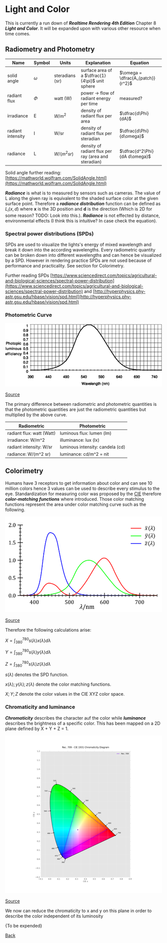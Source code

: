 # Light and Color

This is currently a run down of ***Realtime Rendering 4th Edition*** Chapter 8 ***Light and Color***. It will be expanded upon with various other resource when time comes.

## Radiometry and Photometry

| Name              | Symbol   | Units           | Explanation                                          | Equation                          |
| ----------------- | -------- | --------------- | ---------------------------------------------------- | --------------------------------- |
| solid angle       | $\omega$ | steradians (sr) | surface area of a $\dfrac{1}{4\pi}$ unit sphere      | $\omega = \dfrac{A_{patch}}{r^2}$ |
| radiant flux      | $\Phi$   | watt (W)        | power -> flow of radiant energy per time             | measured?                         |
| irradiance        | E        | $W / m^2$       | density of radiant flux per area                     | $\dfrac{d\Phi}{dA}$               |
| radiant intensity | I        | W/sr            | density of radiant flux per steradian                | $\dfrac{d\Phi}{d\omega}$          |
| radiance          | L        | $W/(m^2 sr)$    | density of radiant flux per ray (area and steradian) | $\dfrac{d^2\Phi}{dA d\omega}$     |

Solid angle further reading: [https://mathworld.wolfram.com/SolidAngle.html](https://mathworld.wolfram.com/SolidAngle.html)

***Radiance*** is what is to measured by sensors such as cameras. The value of L along the given ray is equivalent to the shaded surface color at the given surface point. Therefore a ***radiance distribution*** function can be defined as $L_i(x, d)$ where **x** is the 3D position and **d** is the direction (Which is 2D for some reason? TODO: Look into this.). ***Radiance*** is not effected by distance, environmental effects (I think this is intuitive? In case check the equation).

### Spectral power distributions (SPDs)

SPDs are used to visualize the lights's energy of mixed wavelength and break it down into the according wavelengths. Every radiometric quantity can be broken down into different wavelengths and can hence be visualized by a SPD. However in rendering practice SPDs are not used because of performance and practicality. See section for Colorimetry.

Further reading SPDs [https://www.sciencedirect.com/topics/agricultural-and-biological-sciences/spectral-power-distribution](https://www.sciencedirect.com/topics/agricultural-and-biological-sciences/spectral-power-distribution) and [http://hyperphysics.phy-astr.gsu.edu/hbase/vision/spd.html](http://hyperphysics.phy-astr.gsu.edu/hbase/vision/spd.html)

### Photometric Curve

![Curve](pictures/CIE-photometric-curve.png)

[Source](https://www.researchgate.net/figure/CIE-photometric-curve_fig1_2711215)

The primary difference between radiometric and photometric quantities is that the photometric quantities are just the radiometric quantities but multiplied by the above curve.

| Radiometric               | Photometric                      |
| ------------------------- | -------------------------------- |
| radiant flux: watt (Watt) | luminous flux: lumen (lm)        |
| irradiance: W/m^2         | illuminance: lux (lx)            |
| radiant intensity: W/sr   | luminous intensity: candela (cd) |
| radiance: W/(m^2 sr)      | luminance: cd/m^2 = nit          |

## Colorimetry

Humans have 3 receptors to get information about color and can see 10 million colors hence 3 values can be used to describe every stimulus to the eye. Standardization for measuring color was proposed by the [CIE](http://cie.co.at/) therefore ***color-matching functions*** where introduced. Those color matching functions represent the area under color matching curve such as the following.

![color matching curve](pictures/CIE_1931_XYZ_Color_Matching_Functions.svg)

[Source](https://commons.wikimedia.org/wiki/File:CIE_1931_XYZ_Color_Matching_Functions.svg)

Therefore the following calculations arise:

$X = \int_{380}^{780} s(\lambda) x(\lambda) d\lambda$

$Y = \int_{380}^{780} s(\lambda) y(\lambda) d\lambda$

$Z = \int_{380}^{780} s(\lambda) z(\lambda) d\lambda$

$s(\lambda)$ denotes the SPD function.

$x(\lambda);y(\lambda);z(\lambda)$ denote the color matching functions.

$X; Y; Z$ denote the color values in the CIE XYZ color space.

### Chromaticity and luminance

***Chromaticity*** describes the character auf the color while ***luminance*** describes the brightness of a specific color. This has been mapped on a 2D plane defined by X + Y + Z = 1.

![Chromatic diagram](pictures/XWFpG.png)

[Source](https://i.stack.imgur.com/XWFpG.png)

We now can reduce the chromaticity to x and y on this plane in order to describe the color independent of its luminosity

{To be expended}

[Back](./)
